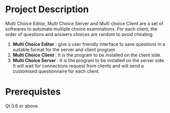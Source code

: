 # Project Description

Multi Choice Editor, Multi Choice Server and Multi choice Client are a set of softwares 
to automate multiple choice examinations. For each client, the order of questions and answers choices  are random to avoid cheating.
1. **Multi Choice Editor** : give a user friendly interface to save questions in a suitable format for the server 
and client program
2. **Multi Choice Client** : It is the program to be installed on the client side.
3. **Multi Choice Server** : It is the program to be installed on the server side. It will wait for connections request from clients 
and will send a customised questionnaire for each client.

# Prerequistes
Qt 5.6 or above.
